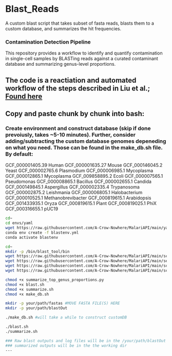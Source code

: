 # Blast_Reads
A custom blast script that takes subset of fasta reads, blasts them to a custom database, and summarizes the hit frequencies. 



### Contamination Detection Pipeline

This repository provides a workflow to identify and quantify contamination in single-cell samples by BLASTing reads against a curated contaminant database and summarizing genus-level proportions.

The code is a reactiation and automated workflow of the steps described in Liu et al.; [Found here](https://genomemedicine.biomedcentral.com/articles/10.1186/s13073-021-00889-9#availability-of-data-and-materials)
---

## Copy and paste chunk by chunk into bash:

### Create environment and construct database (skip if done prevoiusly, takes ~5-10 minutes). Further, consider adding/subtracting the custom database genomes depeneding on what you need. Those can be found in the make_db.sh file. By default: 

GCF_000001405.39	Human
GCF_000001635.27	Mouse
GCF_000146045.2	Yeast
GCF_000002765.6	Plasmodium
GCF_000006985.1	Mycoplasma
GCF_000012865.1	Mycoplasma
GCF_009858895.2	Ecoli
GCF_000007565.1	Pseudomonas
GCF_000008865.1	Bacillus
GCF_000002655.1	Candida
GCF_000149845.1	Aspergillus
GCF_000002335.4	Trypanosoma
GCF_000002875.2	Leishmania
GCF_000006805.1	Halobacterium
GCF_000010525.1	Methanobrevibacter
GCF_000819615.1	Arabidopsis
GCF_001433935.1	Oryza
GCF_000819615.1	Plant
GCF_000819025.1	PhiX
GCF_000316655.1	pUC19
```bash
cd~
cd envs/yaml
wget https://raw.githubusercontent.com/A-Crow-Nowhere/MalariAPI/main/yaml/blastenv.yml
conda env create -f blastenv.yml
conda activate blastenv

cd~
mkdir -p /bin/blast_tool/bin
wget https://raw.githubusercontent.com/A-Crow-Nowhere/MalariAPI/main/scripts/blast/blast.sh
wget https://raw.githubusercontent.com/A-Crow-Nowhere/MalariAPI/main/setup/blast/make_db.sh
wget https://raw.githubusercontent.com/A-Crow-Nowhere/MalariAPI/main/scripts/blast/summarize_top_genus_proportions.py
wget https://raw.githubusercontent.com/A-Crow-Nowhere/MalariAPI/main/scripts/blast/summarize.sh

chmod +x summarize_top_genus_proportions.py
chmod +x blast.sh
chmod +x summarize.sh
chmod +x make_db.sh

mkdir -p your/path/fastas #MOVE FASTA FILE(S) HERE
mkdir -p your/path/blastOut

./make_db.sh #will take a while to construct customDB

./blast.sh
./summarize.sh

### Raw blast outputs and log files will be in the /your/path/blastOut dir
### summarized outputs will be in the the working dir
---


